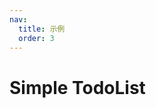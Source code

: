 ```yaml
---
nav:
  title: 示例
  order: 3
---
```


# Simple TodoList

<code src="./todo/simple/index.tsx"></code>
